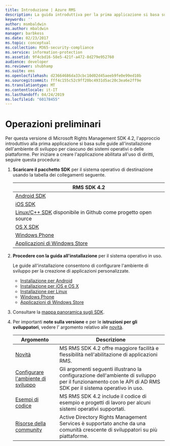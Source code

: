 ```yaml
---
title: Introduzione | Azure RMS
description: La guida introduttiva per la prima applicazione si basa sulle guide all'installazione dell'ambiente di sviluppo per ciascuno dei sistemi operativi o delle piattaforme.
keywords: ''
author: msmbaldwin
ms.author: mbaldwin
manager: barbkess
ms.date: 02/23/2017
ms.topic: conceptual
ms.collection: M365-security-compliance
ms.service: information-protection
ms.assetid: 9f4cbd16-58e5-421f-a472-8d279e952760
audience: developer
ms.reviewer: shubhamp
ms.suite: ems
ms.openlocfilehash: d23664686da33cbc10d02d45aeeb9fe0e99ed10b
ms.sourcegitcommit: fff4c155c52c9ff20bc4931d5ac20c3ea6e2ff9e
ms.translationtype: MT
ms.contentlocale: it-IT
ms.lasthandoff: 04/24/2019
ms.locfileid: "60178455"
---
```

# <a name="get-started"></a>Operazioni preliminari

Per questa versione di Microsoft Rights Management SDK 4.2, l'approccio introduttivo alla prima applicazione si basa sulle guide all'installazione dell'ambiente di sviluppo per ciascuno dei sistemi operativi o delle piattaforme. Per iniziare a creare l'applicazione abilitata all'uso di diritti, seguire questa procedura:

1. **Scaricare il pacchetto SDK** per il sistema operativo di destinazione usando la tabella dei collegamenti seguente.


   |                                                 RMS SDK 4.2                                                 |
   |-------------------------------------------------------------------------------------------------------------|
   |                       [Android SDK](https://go.microsoft.com/fwlink/p/?LinkId=404271)                       |
   |                         [iOS SDK](https://go.microsoft.com/fwlink/p/?LinkId=404272)                         |
   | [Linux/C++ SDK](https://github.com/AzureAD/rms-sdk-for-cpp) disponibile in Github come progetto open source |
   |                        [OS X SDK](https://go.microsoft.com/fwlink/p/?LinkId=404273)                         |
   |                      [Windows Phone](https://go.microsoft.com/fwlink/p/?LinkId=524758)                      |
   |               [Applicazioni di Windows Store](https://go.microsoft.com/fwlink/p/?LinkID=526163)                |


2. **Procedere con la guida all'installazione** per il sistema operativo in uso.

   Le guide all'installazione consentono di configurare l'ambiente di sviluppo per la creazione di applicazioni personalizzate.
   - [Installazione per Android](android-sdk.md)
   - [Installazione per iOS e OS X](ios-sdk.md)          
   - [Installazione per Linux](linux-setup.md)              
   - [Windows Phone](windows-phone-apps.md)     
   - [Applicazioni di Windows Store](winrt-sdk.md)

3. Consultare la [mappa panoramica sugli SDK](api-reference-4-2.md).
4. Per importanti **note sulla versione** e per le **istruzioni per gli sviluppatori**, vedere l' argomento relativo alle [novità](release-notes.md).

   |Argomento|Descrizione|
   |-----|-----------|
   |[Novità](release-notes.md)|MS RMS SDK 4.2 offre maggiore facilità e flessibilità nell'abilitazione di applicazioni RMS.|
   |[Configurare l'ambiente di sviluppo](setup-developer-environment.md)|Gli argomenti seguenti illustrano la configurazione dell'ambiente di sviluppo per il funzionamento con le API di AD RMS SDK per il sistema operativo in uso.|
   |[Esempi di codice](code-examples.md)|MS RMS SDK 4.2 include il codice di esempio e progetti di lavoro per alcuni sistemi operativi supportati.|
   |[Risorse della community](community-resources.md)|Active Directory Rights Management Services è supportato anche da una comunità crescente di sviluppatori su più piattaforme.|
